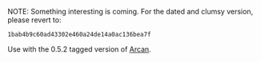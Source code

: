 NOTE: Something interesting is coming.
For the dated and clumsy version, please revert to:

    1bab4b9c60ad43302e460a24de14a0ac136bea7f

Use with the 0.5.2 tagged version of [Arcan](https://arcan-fe.com).
